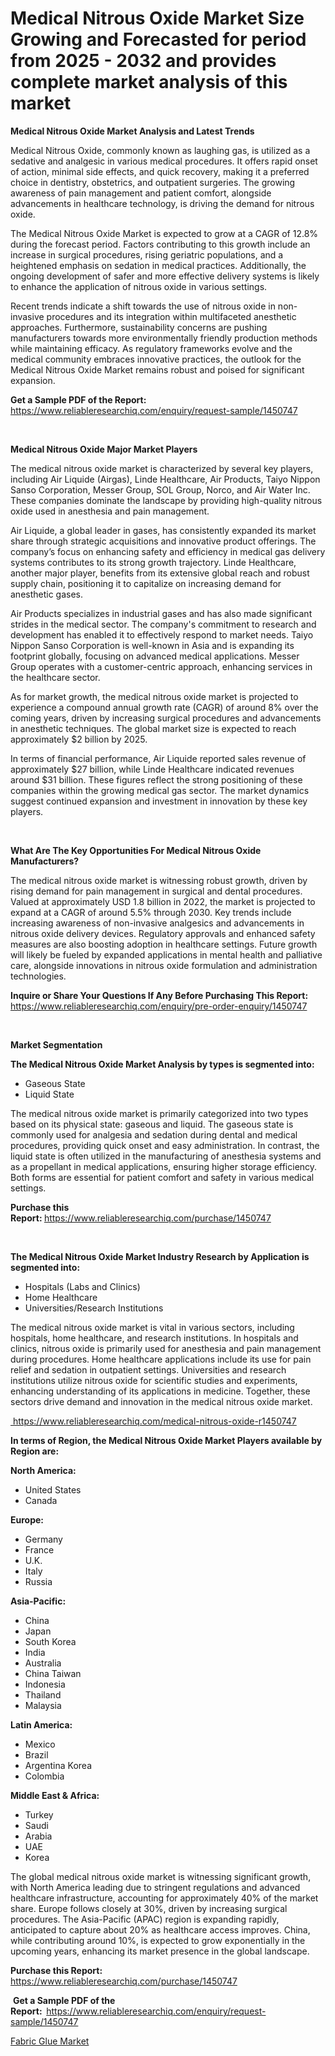 <p><h1>Medical Nitrous Oxide Market Size Growing and Forecasted for period from 2025 - 2032 and provides complete market analysis of this market</h1></p><p><strong>Medical Nitrous Oxide Market Analysis and Latest Trends</strong></p>
<p><p>Medical Nitrous Oxide, commonly known as laughing gas, is utilized as a sedative and analgesic in various medical procedures. It offers rapid onset of action, minimal side effects, and quick recovery, making it a preferred choice in dentistry, obstetrics, and outpatient surgeries. The growing awareness of pain management and patient comfort, alongside advancements in healthcare technology, is driving the demand for nitrous oxide.</p><p>The Medical Nitrous Oxide Market is expected to grow at a CAGR of 12.8% during the forecast period. Factors contributing to this growth include an increase in surgical procedures, rising geriatric populations, and a heightened emphasis on sedation in medical practices. Additionally, the ongoing development of safer and more effective delivery systems is likely to enhance the application of nitrous oxide in various settings.</p><p>Recent trends indicate a shift towards the use of nitrous oxide in non-invasive procedures and its integration within multifaceted anesthetic approaches. Furthermore, sustainability concerns are pushing manufacturers towards more environmentally friendly production methods while maintaining efficacy. As regulatory frameworks evolve and the medical community embraces innovative practices, the outlook for the Medical Nitrous Oxide Market remains robust and poised for significant expansion.</p></p>
<p><strong>Get a Sample PDF of the Report:&nbsp;</strong> <a href="https://www.reliableresearchiq.com/enquiry/request-sample/1450747?utm_campaign=2783&utm_medium=2&utm_source=Github&utm_content=ia&utm_term=31032025&utm_id=medical-nitrous-oxide">https://www.reliableresearchiq.com/enquiry/request-sample/1450747</a></p>
<p>&nbsp;</p>
<p><strong>Medical Nitrous Oxide Major Market Players</strong></p>
<p><p>The medical nitrous oxide market is characterized by several key players, including Air Liquide (Airgas), Linde Healthcare, Air Products, Taiyo Nippon Sanso Corporation, Messer Group, SOL Group, Norco, and Air Water Inc. These companies dominate the landscape by providing high-quality nitrous oxide used in anesthesia and pain management.</p><p>Air Liquide, a global leader in gases, has consistently expanded its market share through strategic acquisitions and innovative product offerings. The company’s focus on enhancing safety and efficiency in medical gas delivery systems contributes to its strong growth trajectory. Linde Healthcare, another major player, benefits from its extensive global reach and robust supply chain, positioning it to capitalize on increasing demand for anesthetic gases.</p><p>Air Products specializes in industrial gases and has also made significant strides in the medical sector. The company's commitment to research and development has enabled it to effectively respond to market needs. Taiyo Nippon Sanso Corporation is well-known in Asia and is expanding its footprint globally, focusing on advanced medical applications. Messer Group operates with a customer-centric approach, enhancing services in the healthcare sector.</p><p>As for market growth, the medical nitrous oxide market is projected to experience a compound annual growth rate (CAGR) of around 8% over the coming years, driven by increasing surgical procedures and advancements in anesthetic techniques. The global market size is expected to reach approximately $2 billion by 2025.</p><p>In terms of financial performance, Air Liquide reported sales revenue of approximately $27 billion, while Linde Healthcare indicated revenues around $31 billion. These figures reflect the strong positioning of these companies within the growing medical gas sector. The market dynamics suggest continued expansion and investment in innovation by these key players.</p></p>
<p>&nbsp;</p>
<p><strong>What Are The Key Opportunities For Medical Nitrous Oxide Manufacturers?</strong></p>
<p><p>The medical nitrous oxide market is witnessing robust growth, driven by rising demand for pain management in surgical and dental procedures. Valued at approximately USD 1.8 billion in 2022, the market is projected to expand at a CAGR of around 5.5% through 2030. Key trends include increasing awareness of non-invasive analgesics and advancements in nitrous oxide delivery devices. Regulatory approvals and enhanced safety measures are also boosting adoption in healthcare settings. Future growth will likely be fueled by expanded applications in mental health and palliative care, alongside innovations in nitrous oxide formulation and administration technologies.</p></p>
<p><strong>Inquire or Share Your Questions If Any Before Purchasing This Report:</strong> <a href="https://www.reliableresearchiq.com/enquiry/pre-order-enquiry/1450747?utm_campaign=2783&utm_medium=2&utm_source=Github&utm_content=ia&utm_term=31032025&utm_id=medical-nitrous-oxide">https://www.reliableresearchiq.com/enquiry/pre-order-enquiry/1450747</a></p>
<p>&nbsp;</p>
<p><strong>Market Segmentation</strong></p>
<p><strong>The Medical Nitrous Oxide Market Analysis by types is segmented into:</strong></p>
<p><ul><li>Gaseous State</li><li>Liquid State</li></ul></p>
<p><p>The medical nitrous oxide market is primarily categorized into two types based on its physical state: gaseous and liquid. The gaseous state is commonly used for analgesia and sedation during dental and medical procedures, providing quick onset and easy administration. In contrast, the liquid state is often utilized in the manufacturing of anesthesia systems and as a propellant in medical applications, ensuring higher storage efficiency. Both forms are essential for patient comfort and safety in various medical settings.</p></p>
<p><strong>Purchase this Report:&nbsp;</strong><a href="https://www.reliableresearchiq.com/purchase/1450747?utm_campaign=2783&utm_medium=2&utm_source=Github&utm_content=ia&utm_term=31032025&utm_id=medical-nitrous-oxide">https://www.reliableresearchiq.com/purchase/1450747</a></p>
<p>&nbsp;</p>
<p><strong>The Medical Nitrous Oxide Market Industry Research by Application is segmented into:</strong></p>
<p><ul><li>Hospitals (Labs and Clinics)</li><li>Home Healthcare</li><li>Universities/Research Institutions</li></ul></p>
<p><p>The medical nitrous oxide market is vital in various sectors, including hospitals, home healthcare, and research institutions. In hospitals and clinics, nitrous oxide is primarily used for anesthesia and pain management during procedures. Home healthcare applications include its use for pain relief and sedation in outpatient settings. Universities and research institutions utilize nitrous oxide for scientific studies and experiments, enhancing understanding of its applications in medicine. Together, these sectors drive demand and innovation in the medical nitrous oxide market.</p></p>
<p><a href="https://www.reliableresearchiq.com/medical-nitrous-oxide-r1450747?utm_campaign=2783&utm_medium=2&utm_source=Github&utm_content=ia&utm_term=31032025&utm_id=medical-nitrous-oxide">&nbsp;https://www.reliableresearchiq.com/medical-nitrous-oxide-r1450747</a></p>
<p><strong>In terms of Region, the Medical Nitrous Oxide Market Players available by Region are:</strong></p>
<p>
    <p> <strong> North America: </strong>
        <ul>
            <li>United States</li>
            <li>Canada</li>
        </ul>
        </p> 
    <p> <strong> Europe: </strong>
        <ul>
            <li>Germany</li>
            <li>France</li>
            <li>U.K.</li>
            <li>Italy</li>
            <li>Russia</li>
        </ul>
        </p> 
    <p> <strong> Asia-Pacific: </strong>
        <ul>
            <li>China</li>
            <li>Japan</li>
            <li>South Korea</li>
            <li>India</li>
            <li>Australia</li>
            <li>China Taiwan</li>
            <li>Indonesia</li>
            <li>Thailand</li>
            <li>Malaysia</li>
        </ul>
        </p> 
    <p> <strong> Latin America: </strong>
        <ul>
            <li>Mexico</li>
            <li>Brazil</li>
            <li>Argentina Korea</li>
            <li>Colombia</li>
        </ul>
        </p> 
    <p> <strong> Middle East & Africa: </strong>
        <ul>
            <li>Turkey</li>
            <li>Saudi</li>
            <li>Arabia</li>
            <li>UAE</li>
            <li>Korea</li>
        </ul>
    </p>
    </p>
<p><p>The global medical nitrous oxide market is witnessing significant growth, with North America leading due to stringent regulations and advanced healthcare infrastructure, accounting for approximately 40% of the market share. Europe follows closely at 30%, driven by increasing surgical procedures. The Asia-Pacific (APAC) region is expanding rapidly, anticipated to capture about 20% as healthcare access improves. China, while contributing around 10%, is expected to grow exponentially in the upcoming years, enhancing its market presence in the global landscape.</p></p>
<p><strong>Purchase this Report: </strong><a href="https://www.reliableresearchiq.com/purchase/1450747?utm_campaign=2783&utm_medium=2&utm_source=Github&utm_content=ia&utm_term=31032025&utm_id=medical-nitrous-oxide">https://www.reliableresearchiq.com/purchase/1450747</a></p>
<p>&nbsp;<strong>Get a Sample PDF of the Report:&nbsp;&nbsp;</strong><a href="https://www.reliableresearchiq.com/enquiry/request-sample/1450747?utm_campaign=2783&utm_medium=2&utm_source=Github&utm_content=ia&utm_term=31032025&utm_id=medical-nitrous-oxide">https://www.reliableresearchiq.com/enquiry/request-sample/1450747</a></p>
<p><strong></strong></p>
<p><p><a href="https://github.com/vitrilaoire/Market-Research-Report-List-1/blob/main/fabric-glue-market.md?utm_campaign=2783&utm_medium=2&utm_source=Github&utm_content=ia&utm_term=31032025&utm_id=medical-nitrous-oxide">Fabric Glue Market</a></p></p>